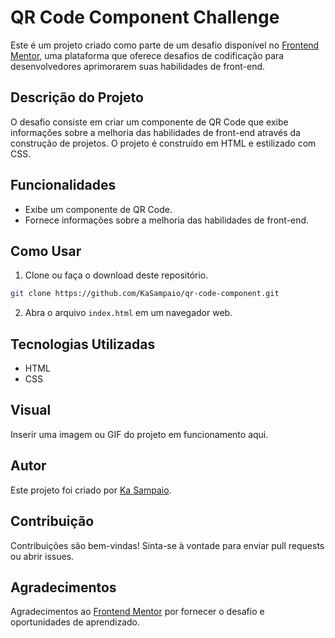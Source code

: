 # QR Code Component Challenge

Este é um projeto criado como parte de um desafio disponível no [Frontend Mentor](https://www.frontendmentor.io/), uma plataforma que oferece desafios de codificação para desenvolvedores aprimorarem suas habilidades de front-end.

## Descrição do Projeto

O desafio consiste em criar um componente de QR Code que exibe informações sobre a melhoria das habilidades de front-end através da construção de projetos. O projeto é construído em HTML e estilizado com CSS.

## Funcionalidades

- Exibe um componente de QR Code.
- Fornece informações sobre a melhoria das habilidades de front-end.

## Como Usar

1. Clone ou faça o download deste repositório.

```bash
git clone https://github.com/KaSampaio/qr-code-component.git
```

2. Abra o arquivo `index.html` em um navegador web.

## Tecnologias Utilizadas

- HTML
- CSS

## Visual

Inserir uma imagem ou GIF do projeto em funcionamento aqui.

## Autor

Este projeto foi criado por [Ka Sampaio](https://github.com/KaSampaio).

## Contribuição

Contribuições são bem-vindas! Sinta-se à vontade para enviar pull requests ou abrir issues.

## Agradecimentos

Agradecimentos ao [Frontend Mentor](https://www.frontendmentor.io/) por fornecer o desafio e oportunidades de aprendizado.
